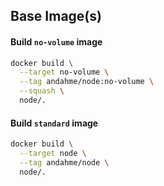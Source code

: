 ## Base Image(s)

#### Build `no-volume` image
```bash
docker build \
  --target no-volume \
  --tag andahme/node:no-volume \
  --squash \
  node/.
```

#### Build `standard` image
```bash
docker build \
  --target node \
  --tag andahme/node \
  node/.
```

